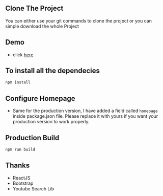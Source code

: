 
## Clone The Project
You can either use your git commands to clone the project or you can simple download the whole Project

## Demo
- click [here](https://github.com/SaroarShahan/react-youtube-search)

## To install all the dependecies
```sh
npm install
```

## Configure Homepage
- Same for the production version, I have added a field called `homepage` inside package.json file. Please replace it with yours if you want your production version to work properly.


## Production Build
```sh
npm run build
```

## Thanks
- ReactJS
- Bootstrap
- Youtube Search Lib

